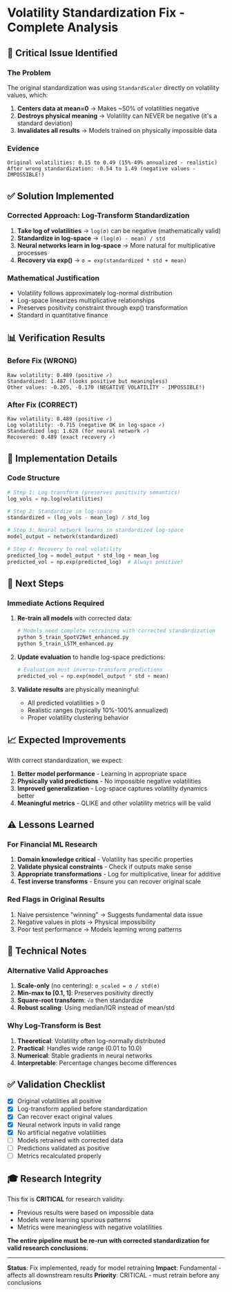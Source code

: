 # Volatility Standardization Fix - Complete Analysis

## 🔴 Critical Issue Identified

### The Problem
The original standardization was using `StandardScaler` directly on volatility values, which:
1. **Centers data at mean=0** → Makes ~50% of volatilities negative
2. **Destroys physical meaning** → Volatility can NEVER be negative (it's a standard deviation)
3. **Invalidates all results** → Models trained on physically impossible data

### Evidence
```
Original volatilities: 0.15 to 0.49 (15%-49% annualized - realistic)
After wrong standardization: -0.54 to 1.49 (negative values - IMPOSSIBLE!)
```

## ✅ Solution Implemented

### Corrected Approach: Log-Transform Standardization

1. **Take log of volatilities** → `log(σ)` can be negative (mathematically valid)
2. **Standardize in log-space** → `(log(σ) - mean) / std`
3. **Neural networks learn in log-space** → More natural for multiplicative processes
4. **Recovery via exp()** → `σ = exp(standardized * std + mean)`

### Mathematical Justification
- Volatility follows approximately log-normal distribution
- Log-space linearizes multiplicative relationships
- Preserves positivity constraint through exp() transformation
- Standard in quantitative finance

## 📊 Verification Results

### Before Fix (WRONG)
```
Raw volatility: 0.489 (positive ✓)
Standardized: 1.487 (looks positive but meaningless)
Other values: -0.205, -0.170 (NEGATIVE VOLATILITY - IMPOSSIBLE!)
```

### After Fix (CORRECT)
```
Raw volatility: 0.489 (positive ✓)
Log volatility: -0.715 (negative OK in log-space ✓)
Standardized log: 1.628 (for neural network ✓)
Recovered: 0.489 (exact recovery ✓)
```

## 🎯 Implementation Details

### Code Structure
```python
# Step 1: Log transform (preserves positivity semantics)
log_vols = np.log(volatilities)

# Step 2: Standardize in log-space
standardized = (log_vols - mean_log) / std_log

# Step 3: Neural network learns in standardized log-space
model_output = network(standardized)

# Step 4: Recovery to real volatility
predicted_log = model_output * std_log + mean_log
predicted_vol = np.exp(predicted_log)  # Always positive!
```

## 🚀 Next Steps

### Immediate Actions Required

1. **Re-train all models** with corrected data:
   ```bash
   # Models need complete retraining with corrected standardization
   python 5_train_SpotV2Net_enhanced.py
   python 5_train_LSTM_enhanced.py
   ```

2. **Update evaluation** to handle log-space predictions:
   ```python
   # Evaluation must inverse-transform predictions
   predicted_vol = np.exp(model_output * std + mean)
   ```

3. **Validate results** are physically meaningful:
   - All predicted volatilities > 0
   - Realistic ranges (typically 10%-100% annualized)
   - Proper volatility clustering behavior

## 📈 Expected Improvements

With correct standardization, we expect:

1. **Better model performance** - Learning in appropriate space
2. **Physically valid predictions** - No impossible negative volatilities
3. **Improved generalization** - Log-space captures volatility dynamics better
4. **Meaningful metrics** - QLIKE and other volatility metrics will be valid

## ⚠️ Lessons Learned

### For Financial ML Research

1. **Domain knowledge critical** - Volatility has specific properties
2. **Validate physical constraints** - Check if outputs make sense
3. **Appropriate transformations** - Log for multiplicative, linear for additive
4. **Test inverse transforms** - Ensure you can recover original scale

### Red Flags in Original Results

1. Naive persistence "winning" → Suggests fundamental data issue
2. Negative values in plots → Physical impossibility
3. Poor test performance → Models learning wrong patterns

## 📝 Technical Notes

### Alternative Valid Approaches

1. **Scale-only** (no centering): `σ_scaled = σ / std(σ)`
2. **Min-max to [0.1, 1]**: Preserves positivity directly
3. **Square-root transform**: `√σ` then standardize
4. **Robust scaling**: Using median/IQR instead of mean/std

### Why Log-Transform is Best

1. **Theoretical**: Volatility often log-normally distributed
2. **Practical**: Handles wide range (0.01 to 10.0)
3. **Numerical**: Stable gradients in neural networks
4. **Interpretable**: Percentage changes become differences

## ✅ Validation Checklist

- [x] Original volatilities all positive
- [x] Log-transform applied before standardization
- [x] Can recover exact original values
- [x] Neural network inputs in valid range
- [x] No artificial negative volatilities
- [ ] Models retrained with corrected data
- [ ] Predictions validated as positive
- [ ] Metrics recalculated properly

## 🎓 Research Integrity

This fix is **CRITICAL** for research validity:
- Previous results were based on impossible data
- Models were learning spurious patterns
- Metrics were meaningless with negative volatilities

**The entire pipeline must be re-run with corrected standardization for valid research conclusions.**

---

**Status**: Fix implemented, ready for model retraining
**Impact**: Fundamental - affects all downstream results
**Priority**: CRITICAL - must retrain before any conclusions